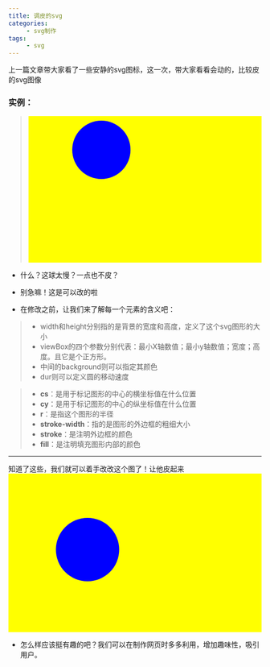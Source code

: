 ```yaml
---
title: 调皮的svg
categories:
     - svg制作
tags:
     - svg
---
```


上一篇文章带大家看了一些安静的svg图标，这一次，带大家看看会动的，比较皮的svg图像

### 实例：
> <svg width="800px"  height="500px"  xmlns="http://www.w3.org/2000/svg" viewBox="0 0 100 100"  class="lds-ball" style="background: yellow;"><circle cx="20" ng-attr-cy="{{config.cy}}" ng-attr-r="{{config.radius}}" ng-attr-fill="{{config.color}}" cy="50" r="20" fill="blue"><animate attributeName="cy" calcMode="spline" values="23;77;23" keyTimes="0;0.5;1" dur="5" keySplines="0.45 0 0.9 0.55;0 0.45 0.55 0.9" begin="0s" repeatCount="indefinite"></animate></circle></svg>

* 什么？这球太慢？一点也不皮？
* 别急嘛！这是可以改的啦

* 在修改之前，让我们来了解每一个元素的含义吧：
> * width和height分别指的是背景的宽度和高度，定义了这个svg图形的大小 
> * viewBox的四个参数分别代表：最小X轴数值；最小y轴数值；宽度；高度。且它是个正方形。
> * 中间的background则可以指定其颜色
> * dur则可以定义圆的移动速度  

> * **cs**：是用于标记图形的中心的横坐标值在什么位置
> * **cy**：是用于标记图形的中心的纵坐标值在什么位置
> * **r**：是指这个图形的半径
> * **stroke-width**：指的是图形的外边框的粗细大小
> * **stroke**：是注明外边框的颜色
> * **fill**：是注明填充图形内部的颜色



---

知道了这些，我们就可以着手改改这个图了！让他皮起来
<svg width="800px"  height="500px"  xmlns="http://www.w3.org/2000/svg" viewBox="0 0 100 100"  class="lds-ball" style="background: yellow;"><circle cx="20" ng-attr-cy="{{config.cy}}" ng-attr-r="{{config.radius}}" ng-attr-fill="{{config.color}}" cy="50" r="20" fill="blue"><animate attributeName="cy" calcMode="spline" values="23;77;23" keyTimes="0;0.5;1" dur="0.3" keySplines="0.45 0 0.9 0.55;0 0.45 0.55 0.9" begin="0s" repeatCount="indefinite"></animate></circle></svg>
 
 * 怎么样应该挺有趣的吧？我们可以在制作网页时多多利用，增加趣味性，吸引用户。